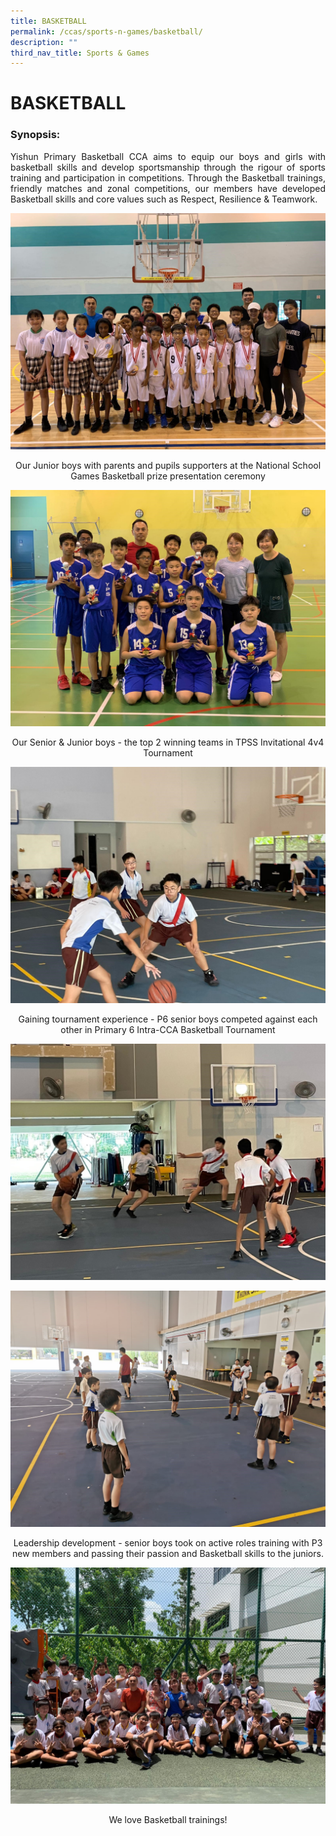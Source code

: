 ```yaml
---
title: BASKETBALL
permalink: /ccas/sports-n-games/basketball/
description: ""
third_nav_title: Sports & Games
---
```

# BASKETBALL

### Synopsis:

<p style="text-align: justify;">Yishun Primary Basketball CCA aims to equip our boys and girls with basketball skills and develop sportsmanship through the rigour of sports training and participation in competitions. Through the Basketball trainings, friendly matches and zonal competitions, our members have developed Basketball skills and core values such as Respect, Resilience & Teamwork.</p>

![](/images/CCAs/Basketball/CCA_Basketball_2020_1.jpg)

<center>Our Junior boys with parents and pupils supporters at the National School Games Basketball prize presentation ceremony
</center>

![](/images/CCAs/Basketball/CCA_Basketball_2020_2.jpg)

<center>Our Senior & Junior boys -  the top 2 winning teams in TPSS Invitational 4v4 Tournament</center>

![](/images/CCAs/Basketball/Basketball_Photo_01.jpg)

<center>Gaining tournament experience - P6 senior boys competed against each other in Primary 6 Intra-CCA Basketball Tournament</center>

![](/images/CCAs/Basketball/Basketball_Photo_02.jpg)

![](/images/CCAs/Basketball/Basketball_Photo_03.jpg)

<center>Leadership development - senior boys took on active roles training with P3 new members and passing their passion and Basketball skills to the juniors.</center>


<center></center>



<center></center>

![](/images/CCAs/Basketball/CCA_Basketball_2020_3.jpg)

<center>We love Basketball trainings!</center>